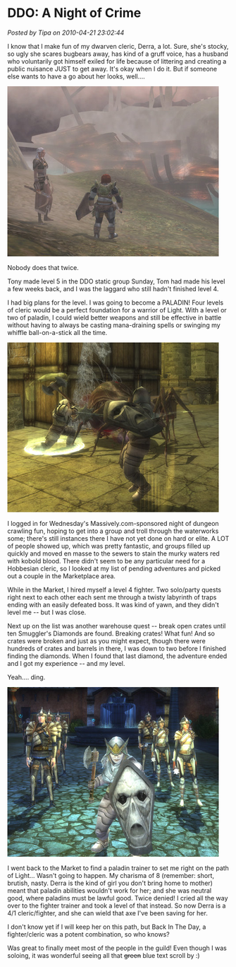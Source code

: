 # DDO: A Night of Crime

*Posted by Tipa on 2010-04-21 23:02:44*

I know that I make fun of my dwarven cleric, Derra, a lot. Sure, she's stocky, so ugly she scares bugbears away, has kind of a gruff voice, has a husband who voluntarily got himself exiled for life because of littering and creating a public nuisance JUST to get away. It's okay when I do it. But if someone else wants to have a go about her looks, well....

![](../uploads/2010/04/dndclient-2010-04-18-21-34-14-47.jpg "Bewm! goes the ship.")

Nobody does that twice.

Tony made level 5 in the DDO static group Sunday, Tom had made his level a few weeks back, and I was the laggard who still hadn't finished level 4.

I had big plans for the level. I was going to become a PALADIN! Four levels of cleric would be a perfect foundation for a warrior of Light. With a level or two of paladin, I could wield better weapons and still be effective in battle without having to always be casting mana-draining spells or swinging my whiffle ball-on-a-stick all the time.

![](../uploads/2010/04/dndclient-2010-04-21-22-10-35-43.jpg "It's spider time!")

I logged in for Wednesday's Massively.com-sponsored night of dungeon crawling fun, hoping to get into a group and troll through the waterworks some; there's still instances there I have not yet done on hard or elite. A LOT of people showed up, which was pretty fantastic, and groups filled up quickly and moved en masse to the sewers to stain the murky waters red with kobold blood. There didn't seem to be any particular need for a Hobbesian cleric, so I looked at my list of pending adventures and picked out a couple in the Marketplace area.

While in the Market, I hired myself a level 4 fighter. Two solo/party quests right next to each other each sent me through a twisty labyrinth of traps ending with an easily defeated boss. It was kind of yawn, and they didn't level me -- but I was close.

Next up on the list was another warehouse quest -- break open crates until ten Smuggler's Diamonds are found. Breaking crates! What fun! And so crates were broken and just as you might expect, though there were hundreds of crates and barrels in there, I was down to two before I finished finding the diamonds. When I found that last diamond, the adventure ended and I got my experience -- and my level.

Yeah.... ding.

![](../uploads/2010/04/dndclient-2010-04-21-22-50-16-75.jpg "Derra and the troops")

I went back to the Market to find a paladin trainer to set me right on the path of Light... Wasn't going to happen. My charisma of 8 (remember: short, brutish, nasty. Derra is the kind of girl you don't bring home to mother) meant that paladin abilities wouldn't work for her; and she was neutral good, where paladins must be lawful good. Twice denied! I cried all the way over to the fighter trainer and took a level of that instead. So now Derra is a 4/1 cleric/fighter, and she can wield that axe I've been saving for her.

I don't know yet if I will keep her on this path, but Back In The Day, a fighter/cleric was a potent combination, so who knows?

Was great to finally meet most of the people in the guild! Even though I was soloing, it was wonderful seeing all that ~~green~~ blue text scroll by :)

